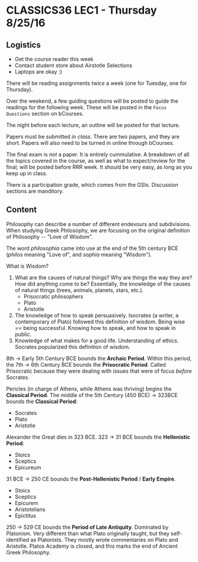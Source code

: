 # CLASSICS36 LEC1 - Thursday 8/25/16

## Logistics

- Get the course reader this week
- Contact student store about Airstotle Selections
- Laptops are okay :)

There will be reading assignments _twice_ a week (one for Tuesday, one for Thursday).

Over the weekend, a few guiding questions will be posted to guide the readings for the following week. These will be posted in the `Focus Questions` section on bCourses.

The night before each lecture, an outline will be posted for that lecture. 

Papers must be submitted *in class*. There are two papers, and they are short. Papers will also need to be turned in online through bCourses.

The final exam is _not_ a paper. It is entirely cummulative. A breakdown of all the topics covered in the course, as well as what to expect/review for the final, will be posted before RRR week. It should be very easy, as long as you keep up in class.

There is a participation grade, which comes from the GSIs. Discussion sections are manditory. 

## Content

Philosophy can describe a number of different endevours and subdivisions. When studying Greek Philosophy, we are focusing on the original definition of Philosophy -- "Love of Wisdom". 

The word _philosophia_ came into use at the end of the 5th century BCE (_philos_ meaning "Love of", and _sophia_ meaning "Wisdom").

What is Wisdom?

1. What are the causes of natural things? Why are things the way they are? How did anything come to be? Essentially, the knowledge of the causes of natural things (trees, animals, planets, stars, etc.).
    - Prisocratic philosophers
    - Plato
    - Aristotle
2. The knowledge of how to speak persuasively. Isocrates (a writer, a contemporary of Plato) followed this definition of wisdom. Being wise == being successful. Knowing how to speak, and how to speak in public.   
3. Knowledge of what makes for a good life. Understanding of ethics. Socrates popularized this definition of wisdom.

8th -> Early 5th Century BCE bounds the **Archaic Period**. Within this period, the 7th -> 6th Century BCE bounds the **Prisocratic Period**. Called Prisocratic because they were dealing with issues that were of focus _before_ Socrates.

Pericles (in charge of Athens, while Athens was thriving) begins the **Classical Period**. The middle of the 5th Century (450 BCE) -> 323BCE bounds the **Classical Period**:

 - Socrates
 - Plato
 - Aristotle

Alexander the Great dies in 323 BCE. 323 -> 31 BCE bounds the **Hellenistic Period**:

 - Stoics
 - Sceptics
 - Epicureum

31 BCE -> 250 CE bounds the **Post-Hellenistic Period** / **Early Empire**. 
 
 - Stoics
 - Sceptics
 - Epicurem
 - Aristotelians
 - Epictitus

250 -> 529 CE bounds the **Period of Late Antiquity**. Dominated by Platonism. Very different than what Plato originally taught, but they self-identified as Platonists. They mostly wrote commentaries on Plato and Aristotle. Platos Academy is closed, and this marks the end of Ancient Greek Philosophy.
